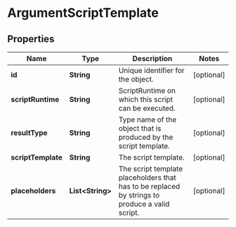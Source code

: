 # ArgumentScriptTemplate

## Properties
Name | Type | Description | Notes
------------ | ------------- | ------------- | -------------
**id** | **String** | Unique identifier for the object. |  [optional]
**scriptRuntime** | **String** | ScriptRuntime on which this script can be executed. |  [optional]
**resultType** | **String** | Type name of the object that is produced by the script template. |  [optional]
**scriptTemplate** | **String** | The script template. |  [optional]
**placeholders** | **List&lt;String&gt;** | The script template placeholders that has to be replaced by strings to produce a valid script. |  [optional]
